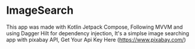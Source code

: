 # ImageSearch

This app was made with Kotlin Jetpack Compose,
Following MVVM and using Dagger Hilt for dependency injection, 
It's a simplse image searching app with pixabay API, 
Get Your Api Key Here (https://www.pixabay.com/)
